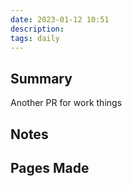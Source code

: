 ```yaml
---
date: 2023-01-12 10:51
description: 
tags: daily
---
```


## Summary
Another PR for work things
## Notes

## Pages Made